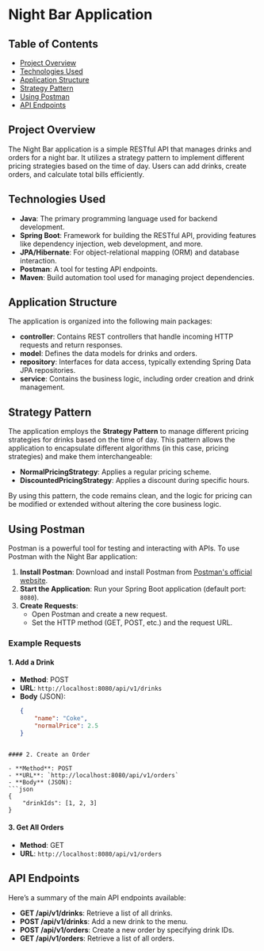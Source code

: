 # Night Bar Application

## Table of Contents
- [Project Overview](#project-overview)
- [Technologies Used](#technologies-used)
- [Application Structure](#application-structure)
- [Strategy Pattern](#strategy-pattern)
- [Using Postman](#using-postman)
- [API Endpoints](#api-endpoints)

## Project Overview

The Night Bar application is a simple RESTful API that manages drinks and orders for a night bar. It utilizes a strategy pattern to implement different pricing strategies based on the time of day. Users can add drinks, create orders, and calculate total bills efficiently.

## Technologies Used

- **Java**: The primary programming language used for backend development.
- **Spring Boot**: Framework for building the RESTful API, providing features like dependency injection, web development, and more.
- **JPA/Hibernate**: For object-relational mapping (ORM) and database interaction.
- **Postman**: A tool for testing API endpoints.
- **Maven**: Build automation tool used for managing project dependencies.

## Application Structure

The application is organized into the following main packages:

- **controller**: Contains REST controllers that handle incoming HTTP requests and return responses.
- **model**: Defines the data models for drinks and orders.
- **repository**: Interfaces for data access, typically extending Spring Data JPA repositories.
- **service**: Contains the business logic, including order creation and drink management.

## Strategy Pattern

The application employs the **Strategy Pattern** to manage different pricing strategies for drinks based on the time of day. This pattern allows the application to encapsulate different algorithms (in this case, pricing strategies) and make them interchangeable:

- **NormalPricingStrategy**: Applies a regular pricing scheme.
- **DiscountedPricingStrategy**: Applies a discount during specific hours.

By using this pattern, the code remains clean, and the logic for pricing can be modified or extended without altering the core business logic.

## Using Postman

Postman is a powerful tool for testing and interacting with APIs. To use Postman with the Night Bar application:

1. **Install Postman**: Download and install Postman from [Postman's official website](https://www.postman.com/downloads/).
2. **Start the Application**: Run your Spring Boot application (default port: `8080`).
3. **Create Requests**:
   - Open Postman and create a new request.
   - Set the HTTP method (GET, POST, etc.) and the request URL.

### Example Requests

#### 1. Add a Drink

- **Method**: POST
- **URL**: `http://localhost:8080/api/v1/drinks`
- **Body** (JSON):
  ```json
  {
      "name": "Coke",
      "normalPrice": 2.5
  }
```

#### 2. Create an Order

- **Method**: POST
- **URL**: `http://localhost:8080/api/v1/orders`
- **Body** (JSON):
```json
{
    "drinkIds": [1, 2, 3]
}
```
#### 3. Get All Orders

- **Method**: GET
- **URL**: `http://localhost:8080/api/v1/orders`

## API Endpoints

Here’s a summary of the main API endpoints available:

- **GET /api/v1/drinks**: Retrieve a list of all drinks.
- **POST /api/v1/drinks**: Add a new drink to the menu.
- **POST /api/v1/orders**: Create a new order by specifying drink IDs.
- **GET /api/v1/orders**: Retrieve a list of all orders.